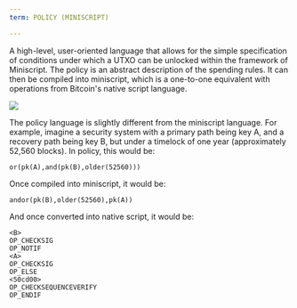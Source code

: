 ```yaml
---
term: POLICY (MINISCRIPT)

---
```

A high-level, user-oriented language that allows for the simple specification of conditions under which a UTXO can be unlocked within the framework of Miniscript. The policy is an abstract description of the spending rules. It can then be compiled into miniscript, which is a one-to-one equivalent with operations from Bitcoin's native script language.

![](../../dictionnaire/assets/30.webp)

The policy language is slightly different from the miniscript language. For example, imagine a security system with a primary path being key A, and a recovery path being key B, but under a timelock of one year (approximately 52,560 blocks). In policy, this would be:

```plaintext
or(pk(A),and(pk(B),older(52560)))
```

Once compiled into miniscript, it would be:

```plaintext
andor(pk(B),older(52560),pk(A))
```

And once converted into native script, it would be:

```plaintext
<B>
OP_CHECKSIG
OP_NOTIF
<A>
OP_CHECKSIG
OP_ELSE
<50cd00>
OP_CHECKSEQUENCEVERIFY
OP_ENDIF
```